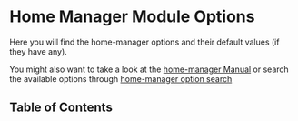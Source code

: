 # Home Manager Module Options

Here you will find the home-manager options and their default values (if they
have any).

You might also want to take a look at the [home-manager
Manual](https://nix-community.github.io/home-manager/) or search the available
options through [home-manager option
search](https://mipmip.github.io/home-manager-option-search/)

## Table of Contents

<!-- toc -->
